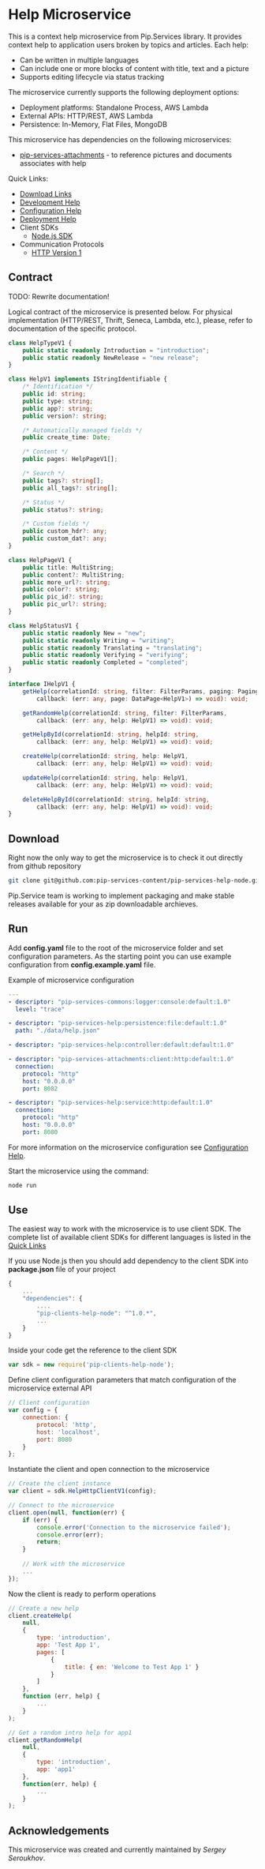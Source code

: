 # Help Microservice

This is a context help microservice from Pip.Services library. 
It provides context help to application users broken by topics and articles.
Each help:
- Can be written in multiple languages
- Can include one or more blocks of content with title, text and a picture
- Supports editing lifecycle via status tracking

The microservice currently supports the following deployment options:
* Deployment platforms: Standalone Process, AWS Lambda
* External APIs: HTTP/REST, AWS Lambda
* Persistence: In-Memory, Flat Files, MongoDB

This microservice has dependencies on the following microservices:
- [pip-services-attachments](https://github.com/pip-services-content/pip-services-attachments-node) - to reference pictures and documents associates with help

<a name="links"></a> Quick Links:

* [Download Links](doc/Downloads.md)
* [Development Help](doc/Development.md)
* [Configuration Help](doc/Configuration.md)
* [Deployment Help](doc/Deployment.md)
* Client SDKs
  - [Node.js SDK](https://github.com/pip-services-content/pip-clients-help-node)
* Communication Protocols
  - [HTTP Version 1](doc/HttpProtocolV1.md)

##  Contract

TODO: Rewrite documentation!

Logical contract of the microservice is presented below. For physical implementation (HTTP/REST, Thrift, Seneca, Lambda, etc.),
please, refer to documentation of the specific protocol.

```typescript
class HelpTypeV1 {
    public static readonly Introduction = "introduction";
    public static readonly NewRelease = "new release";
}

class HelpV1 implements IStringIdentifiable {
    /* Identification */
    public id: string;
    public type: string;
    public app?: string;
    public version?: string;

    /* Automatically managed fields */
    public create_time: Date;

    /* Content */
    public pages: HelpPageV1[];

    /* Search */
    public tags?: string[];
    public all_tags?: string[];

    /* Status */
    public status?: string;

    /* Custom fields */
    public custom_hdr?: any;
    public custom_dat?: any;
}

class HelpPageV1 {
    public title: MultiString;
    public content?: MultiString;
    public more_url?: string;
    public color?: string;
    public pic_id?: string;
    public pic_url?: string;
}

class HelpStatusV1 {
    public static readonly New = "new";
    public static readonly Writing = "writing";
    public static readonly Translating = "translating";
    public static readonly Verifying = "verifying";
    public static readonly Completed = "completed";
}

interface IHelpV1 {
    getHelp(correlationId: string, filter: FilterParams, paging: PagingParams,
        callback: (err: any, page: DataPage<HelpV1>) => void): void;

    getRandomHelp(correlationId: string, filter: FilterParams,
        callback: (err: any, help: HelpV1) => void): void;

    getHelpById(correlationId: string, helpId: string,
        callback: (err: any, help: HelpV1) => void): void;

    createHelp(correlationId: string, help: HelpV1,
        callback: (err: any, help: HelpV1) => void): void;

    updateHelp(correlationId: string, help: HelpV1,
        callback: (err: any, help: HelpV1) => void): void;

    deleteHelpById(correlationId: string, helpId: string,
        callback: (err: any, help: HelpV1) => void): void;
}
```

## Download

Right now the only way to get the microservice is to check it out directly from github repository
```bash
git clone git@github.com:pip-services-content/pip-services-help-node.git
```

Pip.Service team is working to implement packaging and make stable releases available for your 
as zip downloadable archieves.

## Run

Add **config.yaml** file to the root of the microservice folder and set configuration parameters.
As the starting point you can use example configuration from **config.example.yaml** file. 

Example of microservice configuration
```yaml
---
- descriptor: "pip-services-commons:logger:console:default:1.0"
  level: "trace"

- descriptor: "pip-services-help:persistence:file:default:1.0"
  path: "./data/help.json"

- descriptor: "pip-services-help:controller:default:default:1.0"

- descriptor: "pip-services-attachments:client:http:default:1.0"
  connection:
    protocol: "http"
    host: "0.0.0.0"
    port: 8082

- descriptor: "pip-services-help:service:http:default:1.0"
  connection:
    protocol: "http"
    host: "0.0.0.0"
    port: 8080
```
 
For more information on the microservice configuration see [Configuration Help](Configuration.md).

Start the microservice using the command:
```bash
node run
```

## Use

The easiest way to work with the microservice is to use client SDK. 
The complete list of available client SDKs for different languages is listed in the [Quick Links](#links)

If you use Node.js then you should add dependency to the client SDK into **package.json** file of your project
```javascript
{
    ...
    "dependencies": {
        ....
        "pip-clients-help-node": "^1.0.*",
        ...
    }
}
```

Inside your code get the reference to the client SDK
```javascript
var sdk = new require('pip-clients-help-node');
```

Define client configuration parameters that match configuration of the microservice external API
```javascript
// Client configuration
var config = {
    connection: {
        protocol: 'http',
        host: 'localhost', 
        port: 8080
    }
};
```

Instantiate the client and open connection to the microservice
```javascript
// Create the client instance
var client = sdk.HelpHttpClientV1(config);

// Connect to the microservice
client.open(null, function(err) {
    if (err) {
        console.error('Connection to the microservice failed');
        console.error(err);
        return;
    }
    
    // Work with the microservice
    ...
});
```

Now the client is ready to perform operations
```javascript
// Create a new help
client.createHelp(
    null,
    { 
        type: 'introduction',
        app: 'Test App 1',
        pages: [
            { 
                title: { en: 'Welcome to Test App 1' } 
            }
        ]
    },
    function (err, help) {
        ...
    }
);
```

```javascript
// Get a random intro help for app1
client.getRandomHelp(
    null,
    {
        type: 'introduction',
        app: 'app1'
    },
    function(err, help) {
        ...    
    }
);
```    

## Acknowledgements

This microservice was created and currently maintained by *Sergey Seroukhov*.

